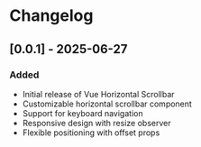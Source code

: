 # Changelog

## [0.0.1] - 2025-06-27

### Added

- Initial release of Vue Horizontal Scrollbar
- Customizable horizontal scrollbar component
- Support for keyboard navigation
- Responsive design with resize observer
- Flexible positioning with offset props
